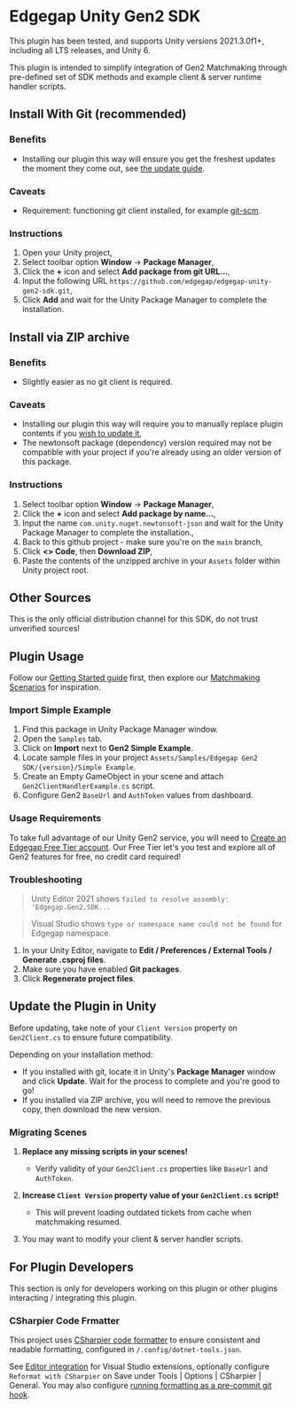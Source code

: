 # Edgegap Unity Gen2 SDK

This plugin has been tested, and supports Unity versions 2021.3.0f1+, including all LTS releases, and Unity 6.

This plugin is intended to simplify integration of Gen2 Matchmaking through pre-defined set of SDK methods and example client & server runtime handler scripts.

## Install With Git (recommended)

### Benefits

- Installing our plugin this way will ensure you get the freshest updates the moment they come out, see [the update guide](#update-the-plugin-in-unity).

### Caveats

- Requirement: functioning git client installed, for example [git-scm](https://git-scm.com/).

### Instructions

1. Open your Unity project,
2. Select toolbar option **Window** -> **Package Manager**,
3. Click the **+** icon and select **Add package from git URL...**,
4. Input the following URL `https://github.com/edgegap/edgegap-unity-gen2-sdk.git`,
5. Click **Add** and wait for the Unity Package Manager to complete the installation.

## Install via ZIP archive

### Benefits

- Slightly easier as no git client is required.

### Caveats

- Installing our plugin this way will require you to manually replace plugin contents if you [wish to update it](#update-the-plugin-in-unity),
- The newtonsoft package (dependency) version required may not be compatible with your project if you're already using an older version of this package.

### Instructions

1. Select toolbar option **Window** -> **Package Manager**,
2. Click the **+** icon and select **Add package by name...**,
3. Input the name `com.unity.nuget.newtonsoft-json` and wait for the Unity Package Manager to complete the installation.,
4. Back to this github project - make sure you're on the `main` branch,
5. Click **<> Code**, then **Download ZIP**,
6. Paste the contents of the unzipped archive in your `Assets` folder within Unity project root.

## Other Sources

This is the only official distribution channel for this SDK, do not trust unverified sources!

## Plugin Usage

Follow our [Getting Started guide](/404) first, then explore our [Matchmaking Scenarios](/404) for inspiration.

### Import Simple Example

1. Find this package in Unity Package Manager window.
2. Open the `Samples` tab.
3. Click on **Import** next to **Gen2 Simple Example**.
4. Locate sample files in your project `Assets/Samples/Edgegap Gen2 SDK/{version}/Simple Example`.
5. Create an Empty GameObject in your scene and attach `Gen2ClientHandlerExample.cs` script.
6. Configure Gen2 `BaseUrl` and `AuthToken` values from dashboard.

### Usage Requirements

To take full advantage of our Unity Gen2 service, you will need to [Create an Edgegap Free Tier account](https://app.edgegap.com/auth/register). Our Free Tier let's you test and explore all of Gen2 features for free, no credit card required!

### Troubleshooting

> Unity Editor 2021 shows `failed to resolve assembly: 'Edgegap.Gen2.SDK...`

> Visual Studio shows `type or namespace name could not be found` for Edgegap namespace.

1. In your Unity Editor, navigate to **Edit / Preferences / External Tools / Generate .csproj files**.
2. Make sure you have enabled **Git packages**.
3. Click **Regenerate project files**.

## Update the Plugin in Unity

Before updating, take note of your `Client Version` property on `Gen2Client.cs` to ensure future compatibility.

Depending on your installation method:

- If you installed with git, locate it in Unity's **Package Manager** window and click **Update**. Wait for the process to complete and you're good to go!
- If you installed via ZIP archive, you will need to remove the previous copy, then download the new version.

### Migrating Scenes

1. **Replace any missing scripts in your scenes!**

   - Verify validity of your `Gen2Client.cs` properties like `BaseUrl` and `AuthToken`.

2. **Increase `Client Version` property value of your `Gen2Client.cs` script!**

   - This will prevent loading outdated tickets from cache when matchmaking resumed.

3. You may want to modify your client & server handler scripts.

## For Plugin Developers

This section is only for developers working on this plugin or other plugins interacting / integrating this plugin.

### CSharpier Code Frmatter

This project uses [CSharpier code formatter](https://csharpier.com/) to ensure consistent and readable formatting, configured in `/.config/dotnet-tools.json`.

See [Editor integration](https://csharpier.com/docs/Editors) for Visual Studio extensions, optionally configure `Reformat with CSharpier` on Save under Tools | Options | CSharpier | General. You may also configure [running formatting as a pre-commit git hook](https://csharpier.com/docs/Pre-commit).
